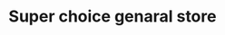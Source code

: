 ---
title: "Super choice genaral store"
url: /karachi/super-choice-genaral-store/
shop: Dorfladen
---